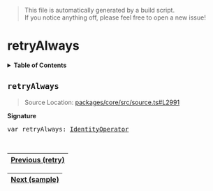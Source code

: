 > This file is automatically generated by a build script.<br>If you notice anything off, please feel free to open a new issue!

# retryAlways

<details><summary><b>Table of Contents</b></summary><br>

1. [<code>retryAlways</code>](#retryAlways)</details>

## <a name="retryAlways"></a><code>retryAlways</code>

> Source Location: [packages\/core\/src\/source.ts#L2991](..\/..\/packages\/core\/src\/source.ts#L2991)

<b>Signature</b>

<pre>var retryAlways: <a href="../01-api-basics/04-Operator.md#IdentityOperator">IdentityOperator</a></pre><br>

| [Previous \(retry\)](054-retry.md#readme) |
| --- |

<div align="right">

| [Next \(sample\)](056-sample.md#readme) |
| --- |
</div>
